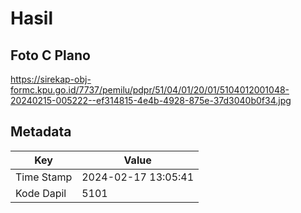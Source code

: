 # Hasil

## Foto C Plano

https://sirekap-obj-formc.kpu.go.id/7737/pemilu/pdpr/51/04/01/20/01/5104012001048-20240215-005222--ef314815-4e4b-4928-875e-37d3040b0f34.jpg


## Metadata

| Key        | Value               |
| ---------- | ------------------- |
| Time Stamp | 2024-02-17 13:05:41 |
| Kode Dapil | 5101                |



